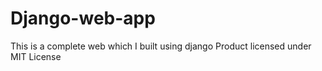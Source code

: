 # Django-web-app
This is a complete web which I built using django
Product licensed under MIT License<License>
